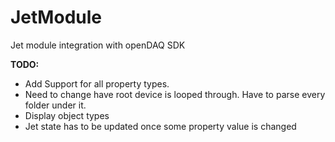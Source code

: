 # JetModule
Jet module integration with openDAQ SDK

**TODO:**
- Add Support for all property types.
- Need to change have root device is looped through. Have to parse every folder under it.
- Display object types
- Jet state has to be updated once some property value is changed
